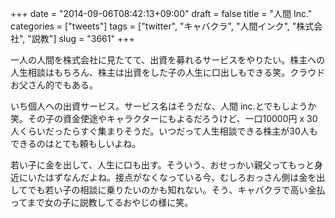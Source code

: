 +++
date = "2014-09-06T08:42:13+09:00"
draft = false
title = "人間 Inc."
categories = ["tweets"]
tags = ["twitter", "キャバクラ", "人間インク", "株式会社", "説教"]
slug = "3661"
+++

一人の人間を株式会社に見たてて、出資を募れるサービスをやりたい。株主への人生相談はもちろん、株主は出資をした子の人生に口出しもできる笑。クラウドお父さん的でもある。

いち個人への出資サービス。サービス名はそうだな、人間 inc.とでもしようか笑。その子の資金使途やキャラクターにもよるだろうけど、一口10000円 x 30人くらいだったらすぐ集まりそうだ。いつだって人生相談できる株主が30人もできるのはとても頼もしいよね。

若い子に金を出して、人生に口も出す。そういう、おせっかい親父ってもっと身近にいたはずなんだよね。接点がなくなっている今、むしろおっさん側は金を出してでも若い子の相談に乗りたいのかも知れない。そう、キャバクラで高い金払ってまで女の子に説教してるおやじの様に笑。
